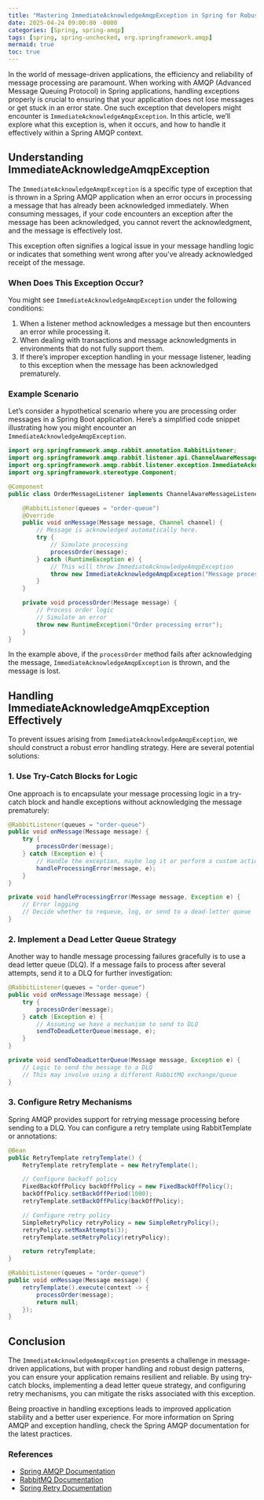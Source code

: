 ```yaml
---
title: "Mastering ImmediateAcknowledgeAmqpException in Spring for Robust Messaging"
date: 2025-04-24 09:00:00 -0000
categories: [Spring, spring-amqp]
tags: [spring, spring-unchecked, org.springframework.amqp]
mermaid: true
toc: true
---
```



In the world of message-driven applications, the efficiency and reliability of message processing are paramount. When working with AMQP (Advanced Message Queuing Protocol) in Spring applications, handling exceptions properly is crucial to ensuring that your application does not lose messages or get stuck in an error state. One such exception that developers might encounter is `ImmediateAcknowledgeAmqpException`. In this article, we’ll explore what this exception is, when it occurs, and how to handle it effectively within a Spring AMQP context.

## Understanding ImmediateAcknowledgeAmqpException

The `ImmediateAcknowledgeAmqpException` is a specific type of exception that is thrown in a Spring AMQP application when an error occurs in processing a message that has already been acknowledged immediately. When consuming messages, if your code encounters an exception after the message has been acknowledged, you cannot revert the acknowledgment, and the message is effectively lost.

This exception often signifies a logical issue in your message handling logic or indicates that something went wrong after you’ve already acknowledged receipt of the message.

### When Does This Exception Occur?

You might see `ImmediateAcknowledgeAmqpException` under the following conditions:

1. When a listener method acknowledges a message but then encounters an error while processing it.
2. When dealing with transactions and message acknowledgments in environments that do not fully support them.
3. If there’s improper exception handling in your message listener, leading to this exception when the message has been acknowledged prematurely.

### Example Scenario

Let’s consider a hypothetical scenario where you are processing order messages in a Spring Boot application. Here’s a simplified code snippet illustrating how you might encounter an `ImmediateAcknowledgeAmqpException`.

```java
import org.springframework.amqp.rabbit.annotation.RabbitListener;
import org.springframework.amqp.rabbit.listener.api.ChannelAwareMessageListener;
import org.springframework.amqp.rabbit.listener.exception.ImmediateAcknowledgeAmqpException;
import org.springframework.stereotype.Component;

@Component
public class OrderMessageListener implements ChannelAwareMessageListener {

    @RabbitListener(queues = "order-queue")
    @Override
    public void onMessage(Message message, Channel channel) {
        // Message is acknowledged automatically here.
        try {
            // Simulate processing
            processOrder(message);
        } catch (RuntimeException e) {
            // This will throw ImmediateAcknowledgeAmqpException
            throw new ImmediateAcknowledgeAmqpException("Message processing failed", e);
        }
    }

    private void processOrder(Message message) {
        // Process order logic
        // Simulate an error
        throw new RuntimeException("Order processing error");
    }
}
```

In the example above, if the `processOrder` method fails after acknowledging the message, `ImmediateAcknowledgeAmqpException` is thrown, and the message is lost.

## Handling ImmediateAcknowledgeAmqpException Effectively

To prevent issues arising from `ImmediateAcknowledgeAmqpException`, we should construct a robust error handling strategy. Here are several potential solutions:

### 1. Use Try-Catch Blocks for Logic

One approach is to encapsulate your message processing logic in a try-catch block and handle exceptions without acknowledging the message prematurely:

```java
@RabbitListener(queues = "order-queue")
public void onMessage(Message message) {
    try {
        processOrder(message);
    } catch (Exception e) {
        // Handle the exception, maybe log it or perform a custom action.
        handleProcessingError(message, e);
    }
}

private void handleProcessingError(Message message, Exception e) {
    // Error logging
    // Decide whether to requeue, log, or send to a dead-letter queue
}
```

### 2. Implement a Dead Letter Queue Strategy

Another way to handle message processing failures gracefully is to use a dead letter queue (DLQ). If a message fails to process after several attempts, send it to a DLQ for further investigation:

```java
@RabbitListener(queues = "order-queue")
public void onMessage(Message message) {
    try {
        processOrder(message);
    } catch (Exception e) {
        // Assuming we have a mechanism to send to DLQ
        sendToDeadLetterQueue(message, e);
    }
}

private void sendToDeadLetterQueue(Message message, Exception e) {
    // Logic to send the message to a DLQ
    // This may involve using a different RabbitMQ exchange/queue
}
```

### 3. Configure Retry Mechanisms

Spring AMQP provides support for retrying message processing before sending to a DLQ. You can configure a retry template using RabbitTemplate or annotations:

```java
@Bean
public RetryTemplate retryTemplate() {
    RetryTemplate retryTemplate = new RetryTemplate();

    // Configure backoff policy
    FixedBackOffPolicy backOffPolicy = new FixedBackOffPolicy();
    backOffPolicy.setBackOffPeriod(1000);
    retryTemplate.setBackOffPolicy(backOffPolicy);

    // Configure retry policy
    SimpleRetryPolicy retryPolicy = new SimpleRetryPolicy();
    retryPolicy.setMaxAttempts(3);
    retryTemplate.setRetryPolicy(retryPolicy);

    return retryTemplate;
}

@RabbitListener(queues = "order-queue")
public void onMessage(Message message) {
    retryTemplate().execute(context -> {
        processOrder(message);
        return null;
    });
}
```

## Conclusion

The `ImmediateAcknowledgeAmqpException` presents a challenge in message-driven applications, but with proper handling and robust design patterns, you can ensure your application remains resilient and reliable. By using try-catch blocks, implementing a dead letter queue strategy, and configuring retry mechanisms, you can mitigate the risks associated with this exception.

Being proactive in handling exceptions leads to improved application stability and a better user experience. For more information on Spring AMQP and exception handling, check the Spring AMQP documentation for the latest practices.

### References
- [Spring AMQP Documentation](https://spring.io/projects/spring-amqp)
- [RabbitMQ Documentation](https://www.rabbitmq.com/documentation.html)
- [Spring Retry Documentation](https://docs.spring.io/spring-retry/docs/current/reference/html/)